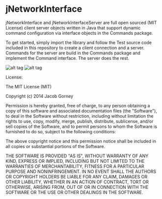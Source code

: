 jNetworkInterface
=================

jNetworkInterface and jNetworkInterfaceServer are full open sourced (MIT License) client server objects written in Java that support dynamic command configuration via interface objects in the Commands package.

To get started, simply import the library and follow the Test source code included in this repository to create a client connection and a server. Commands for the server are build in the Commands package and implement the Command interface. The server does the rest.

![alt tag](http://i.imgur.com/PUqgRxK.png)
![alt tag](http://i.imgur.com/6DwJPGo.png)

License:

 The MIT License (MIT)

 Copyright (c) 2014 Jacob Gorney

 Permission is hereby granted, free of charge, to any person obtaining a copy
 of this software and associated documentation files (the "Software"), to deal
 in the Software without restriction, including without limitation the rights
 to use, copy, modify, merge, publish, distribute, sublicense, and/or sell
 copies of the Software, and to permit persons to whom the Software is
 furnished to do so, subject to the following conditions:

 The above copyright notice and this permission notice shall be included in
 all copies or substantial portions of the Software.

 THE SOFTWARE IS PROVIDED "AS IS", WITHOUT WARRANTY OF ANY KIND, EXPRESS OR
 IMPLIED, INCLUDING BUT NOT LIMITED TO THE WARRANTIES OF MERCHANTABILITY,
 FITNESS FOR A PARTICULAR PURPOSE AND NONINFRINGEMENT. IN NO EVENT SHALL THE
 AUTHORS OR COPYRIGHT HOLDERS BE LIABLE FOR ANY CLAIM, DAMAGES OR OTHER
 LIABILITY, WHETHER IN AN ACTION OF CONTRACT, TORT OR OTHERWISE, ARISING FROM,
 OUT OF OR IN CONNECTION WITH THE SOFTWARE OR THE USE OR OTHER DEALINGS IN
 THE SOFTWARE.
